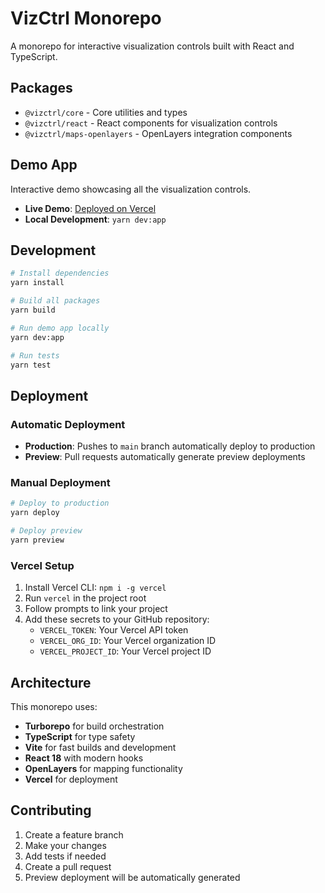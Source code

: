 # VizCtrl Monorepo

A monorepo for interactive visualization controls built with React and TypeScript.

## Packages

- `@vizctrl/core` - Core utilities and types
- `@vizctrl/react` - React components for visualization controls  
- `@vizctrl/maps-openlayers` - OpenLayers integration components

## Demo App

Interactive demo showcasing all the visualization controls.

- **Live Demo**: [Deployed on Vercel](https://your-app-url.vercel.app)
- **Local Development**: `yarn dev:app`

## Development

```bash
# Install dependencies
yarn install

# Build all packages
yarn build

# Run demo app locally
yarn dev:app

# Run tests
yarn test
```

## Deployment

### Automatic Deployment

- **Production**: Pushes to `main` branch automatically deploy to production
- **Preview**: Pull requests automatically generate preview deployments

### Manual Deployment

```bash
# Deploy to production
yarn deploy

# Deploy preview
yarn preview
```

### Vercel Setup

1. Install Vercel CLI: `npm i -g vercel`
2. Run `vercel` in the project root
3. Follow prompts to link your project
4. Add these secrets to your GitHub repository:
   - `VERCEL_TOKEN`: Your Vercel API token
   - `VERCEL_ORG_ID`: Your Vercel organization ID  
   - `VERCEL_PROJECT_ID`: Your Vercel project ID

## Architecture

This monorepo uses:

- **Turborepo** for build orchestration
- **TypeScript** for type safety
- **Vite** for fast builds and development
- **React 18** with modern hooks
- **OpenLayers** for mapping functionality
- **Vercel** for deployment

## Contributing

1. Create a feature branch
2. Make your changes
3. Add tests if needed
4. Create a pull request
5. Preview deployment will be automatically generated
